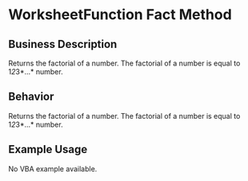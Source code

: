 # WorksheetFunction Fact Method

## Business Description
Returns the factorial of a number. The factorial of a number is equal to 1*2*3*...* number.

## Behavior
Returns the factorial of a number. The factorial of a number is equal to 1*2*3*...* number.

## Example Usage
No VBA example available.